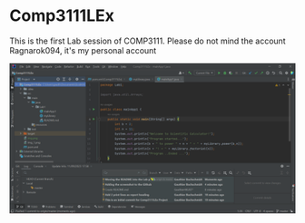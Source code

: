 # Comp3111LEx

This is the first Lab session of COMP3111. 
Please do not mind the account Ragnarok094, it's my personal account

![img_1.png](img_1.png)